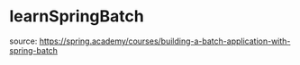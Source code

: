 # learnSpringBatch
source: https://spring.academy/courses/building-a-batch-application-with-spring-batch
